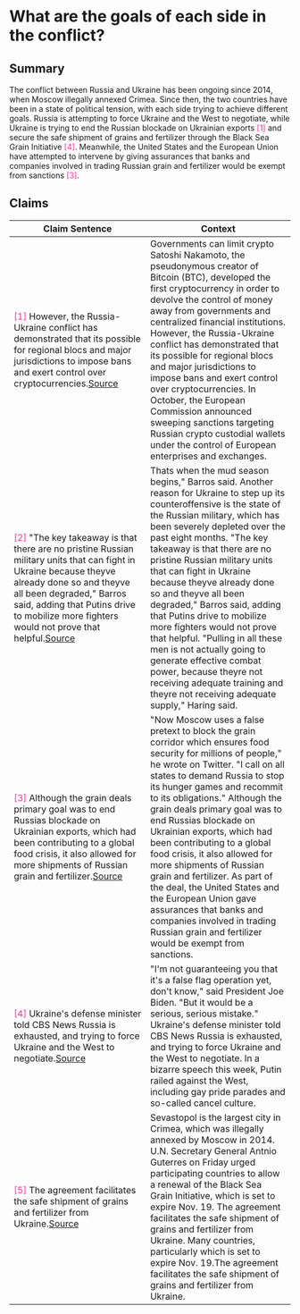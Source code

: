 # What are the goals of each side in the conflict?

## Summary
The conflict between Russia and Ukraine has been ongoing since 2014, when Moscow illegally annexed Crimea. Since then, the two countries have been in a state of political tension, with each side trying to achieve different goals. Russia is attempting to force Ukraine and the West to negotiate, while Ukraine is trying to end the Russian blockade on Ukrainian exports <font color=#FF3399>[1]</font> and secure the safe shipment of grains and fertilizer through the Black Sea Grain Initiative <font color=#FF3399>[4]</font>. Meanwhile, the United States and the European Union have attempted to intervene by giving assurances that banks and companies involved in trading Russian grain and fertilizer would be exempt from sanctions <font color=#FF3399>[3]</font>.

## Claims
| Claim Sentence | Context |
|---|---|
|<font color=#FF3399>[1]</font> However, the Russia-Ukraine conflict has demonstrated that its possible for regional blocs and major jurisdictions to impose bans and exert control over cryptocurrencies.<a href="https://cointelegraph.com/news/what-the-russia-ukraine-conflict-has-revealed-about-crypto" target="_blank">Source</a>| Governments can limit crypto Satoshi Nakamoto, the pseudonymous creator of Bitcoin (BTC), developed the first cryptocurrency in order to devolve the control of money away from governments and centralized financial institutions. However, the Russia-Ukraine conflict has demonstrated that its possible for regional blocs and major jurisdictions to impose bans and exert control over cryptocurrencies. In October, the European Commission announced sweeping sanctions targeting Russian crypto custodial wallets under the control of European enterprises and exchanges.|
|<font color=#FF3399>[2]</font> "The key takeaway is that there are no pristine Russian military units that can fight in Ukraine because theyve already done so and theyve all been degraded," Barros said, adding that Putins drive to mobilize more fighters would not prove that helpful.<a href="https://www.cnn.com/2022/10/28/europe/ukraine-russia-war-winter-intl-cmd/index.html" target="_blank">Source</a>| Thats when the mud season begins," Barros said. Another reason for Ukraine to step up its counteroffensive is the state of the Russian military, which has been severely depleted over the past eight months. "The key takeaway is that there are no pristine Russian military units that can fight in Ukraine because theyve already done so and theyve all been degraded," Barros said, adding that Putins drive to mobilize more fighters would not prove that helpful. "Pulling in all these men is not actually going to generate effective combat power, because theyre not receiving adequate training and theyre not receiving adequate supply," Haring said.|
|<font color=#FF3399>[3]</font> Although the grain deals primary goal was to end Russias blockade on Ukrainian exports, which had been contributing to a global food crisis, it also allowed for more shipments of Russian grain and fertilizer.<a href="https://www.nytimes.com/live/2022/10/29/world/russia-ukraine-war-news" target="_blank">Source</a>| "Now Moscow uses a false pretext to block the grain corridor which ensures food security for millions of people," he wrote on Twitter. "I call on all states to demand Russia to stop its hunger games and recommit to its obligations." Although the grain deals primary goal was to end Russias blockade on Ukrainian exports, which had been contributing to a global food crisis, it also allowed for more shipments of Russian grain and fertilizer. As part of the deal, the United States and the European Union gave assurances that banks and companies involved in trading Russian grain and fertilizer would be exempt from sanctions.|
|<font color=#FF3399>[4]</font> Ukraine's defense minister told CBS News Russia is exhausted, and trying to force Ukraine and the West to negotiate.<a href="https://www.cbsnews.com/news/russia-invasion-ukraine-signs-unraveling/" target="_blank">Source</a>| "I'm not guaranteeing you that it's a false flag operation yet, don't know," said President Joe Biden. "But it would be a serious, serious mistake." Ukraine's defense minister told CBS News Russia is exhausted, and trying to force Ukraine and the West to negotiate. In a bizarre speech this week, Putin railed against the West, including gay pride parades and so-called cancel culture.|
|<font color=#FF3399>[5]</font> The agreement facilitates the safe shipment of grains and fertilizer from Ukraine.<a href="https://www.washingtonpost.com/world/2022/10/29/russia-ukraine-war-latest-updates/" target="_blank">Source</a>| Sevastopol is the largest city in Crimea, which was illegally annexed by Moscow in 2014. U.N. Secretary General Antnio Guterres on Friday urged participating countries to allow a renewal of the Black Sea Grain Initiative, which is set to expire Nov. 19. The agreement facilitates the safe shipment of grains and fertilizer from Ukraine. Many countries, particularly which is set to expire Nov. 19.The agreement facilitates the safe shipment of grains and fertilizer from Ukraine.|
